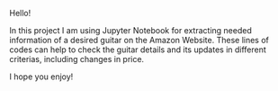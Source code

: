 Hello!

In this project I am using Jupyter Notebook for extracting needed information of a desired guitar on the Amazon Website.
These lines of codes can help to check the guitar details and its updates in different criterias, including changes in price.

I hope you enjoy!
